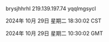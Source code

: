brysjhhrhl 219.139.197.74 yqqlmgsycl

2024年 10月 29日 星期二 18:30:02 CST

2024年 10月 29日 星期二 10:30:02 GMT
